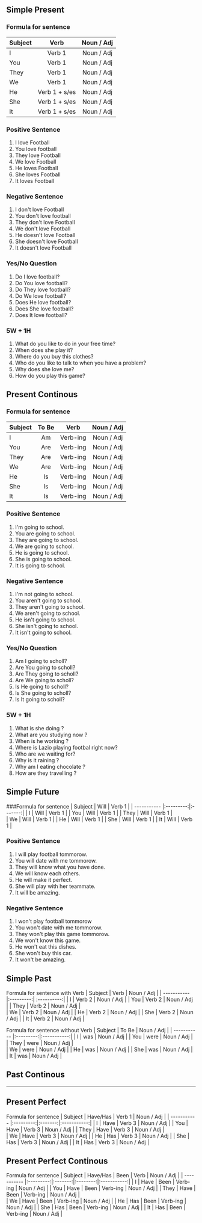 ## Simple Present

### Formula for sentence
| Subject     | Verb      | Noun / Adj  |
| ----------- |:---------:|:-----------:|
| I           | Verb 1    | Noun / Adj  | 
| You         | Verb 1    | Noun / Adj  | 
| They        | Verb 1    | Noun / Adj  |  
| We          | Verb 1    | Noun / Adj  |
| He          | Verb 1 + s/es   | Noun / Adj  |
| She         | Verb 1 + s/es   | Noun / Adj  |
| It          | Verb 1 + s/es   | Noun / Adj  |

### Positive Sentence
1. I love Football
2. You love football
3. They love Football
4. We love Football
5. He loves Football
6. She loves Football
7. It loves Football

### Negative Sentence
1. I don't love Football
2. You don't love football
3. They don't love Football
4. We don't love Football
5. He doesn't love Football
6. She doesn't love Football
7. It doesn't love Football

### Yes/No Question
1. Do I love football?
2. Do You love football?
3. Do They love football?
4. Do We love football?
5. Does He love football?
6. Does She love football?
7. Does It love football?

### 5W + 1H
1. What do you like to do in your free time?
2. When does she play it?
3. Where do you buy this clothes?
4. Who do you like to talk to when you have a problem?
5. Why does she love me?
6. How do you play this game?

## Present Continous

### Formula for sentence
| Subject     | To Be     | Verb           | Noun / Adj  |
| ----------- |:---------:|:--------------:|:-----------:|
| I           | Am        | Verb-ing       | Noun / Adj  | 
| You         | Are       | Verb-ing       | Noun / Adj  | 
| They        | Are       | Verb-ing       | Noun / Adj  |  
| We          | Are       | Verb-ing       | Noun / Adj  |
| He          | Is        | Verb-ing       | Noun / Adj  |
| She         | Is        | Verb-ing       | Noun / Adj  |
| It          | Is        | Verb-ing       | Noun / Adj  |

### Positive Sentence
1. I'm going to school.
2. You are going to school.
3. They are going to school.
4. We are going to school.
5. He is going to school.
6. She is going to school.
7. It is going to school.

### Negative Sentence
1. I'm not going to school.
2. You aren't going to school.
3. They aren't going to school.
4. We aren't going to school.
5. He isn't going to school.
6. She isn't going to school.
7. It isn't going to school.

### Yes/No Question
1. Am I going to scholl?
2. Are You going to scholl?
3. Are They going to scholl?
4. Are We going to scholl?
5. Is He going to scholl?
6. Is She going to scholl?
7. Is It going to scholl?

### 5W + 1H
1. What is she doing ?
1. What are you studying now ?
2. When is he working ?
3. Where is Lazio playing footbal right now?
4. Who are we waiting for?
5. Why is it raining ?
5. Why am I eating chocolate ?
6. How are they travelling ?

## Simple Future

###Formula for sentence
| Subject     | Will      | Verb 1  |
| ----------- |:---------:|:-------:|
| I           | Will      | Verb 1  | 
| You         | Will      | Verb 1  | 
| They        | Will      | Verb 1  |  
| We          | Will      | Verb 1  |
| He          | Will      | Verb 1  |
| She         | Will      | Verb 1  |
| It          | Will      | Verb 1  |

### Positive Sentence
1. I will play football tommorow.
2. You will date with me tommorow.
3. They will know what you have done.
4. We will know each others.
5. He will make it perfect.
6. She will play with her teammate.
7. It will be amazing.

### Negative Sentence
1. I won't play football tommorow
2. You won't date with me tommorow.
3. They won't play this game tommorow.
4. We won't know this game.
5. He won't eat this dishes.
6. She won't buy this car.
7. It won't be amazing.
## Simple Past

Formula for sentence with Verb
| Subject     | Verb      | Noun / Adj  |
| ----------- |:---------:| :----------:|
| I           | Verb 2    | Noun / Adj  | 
| You         | Verb 2    | Noun / Adj  | 
| They        | Verb 2    | Noun / Adj  |  
| We          | Verb 2    | Noun / Adj  |
| He          | Verb 2    | Noun / Adj  |
| She         | Verb 2    | Noun / Adj  |
| It          | Verb 2    | Noun / Adj  |

Formula for sentence without Verb
| Subject     | To Be     | Noun / Adj  |
| ----------- |:---------:|:-----------:|
| I           | was       | Noun / Adj  | 
| You         | were      | Noun / Adj  | 
| They        | were      | Noun / Adj  |  
| We          | were      | Noun / Adj  |
| He          | was       | Noun / Adj  |
| She         | was       | Noun / Adj  |
| It          | was       | Noun / Adj  |


## Past Continous
---


## Present Perfect

Formula for sentence
| Subject     | Have/Has  | Verb 1  | Noun / Adj  |
| ----------- |:---------:|:-------:|:-----------:|
| I           | Have      | Verb 3  | Noun / Adj  | 
| You         | Have      | Verb 3  | Noun / Adj  | 
| They        | Have      | Verb 3  | Noun / Adj  |  
| We          | Have      | Verb 3  | Noun / Adj  |
| He          | Has       | Verb 3  | Noun / Adj  |
| She         | Has       | Verb 3  | Noun / Adj  |
| It          | Has       | Verb 3  | Noun / Adj  |


## Present Perfect Continous

Formula for sentence
| Subject     | Have/Has  | Been    | Verb     | Noun / Adj  |
| ----------- |:---------:|:-------:|:--------:|:-----------:|
| I           | Have      | Been    | Verb-ing | Noun / Adj  | 
| You         | Have      | Been    | Verb-ing | Noun / Adj  | 
| They        | Have      | Been    | Verb-ing | Noun / Adj  |  
| We          | Have      | Been    | Verb-ing | Noun / Adj  |
| He          | Has       | Been    | Verb-ing | Noun / Adj  |
| She         | Has       | Been    | Verb-ing | Noun / Adj  |
| It          | Has       | Been    | Verb-ing | Noun / Adj  |


